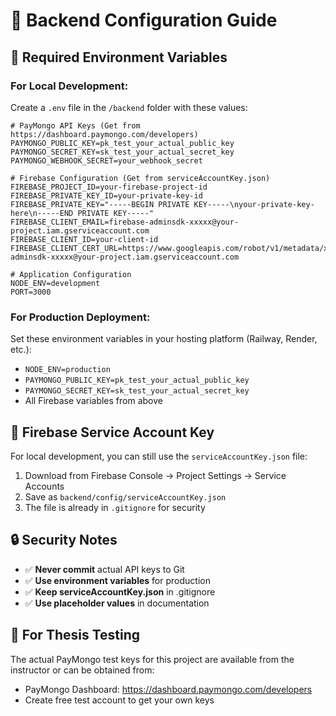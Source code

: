 # 🔧 Backend Configuration Guide

## 🔑 **Required Environment Variables**

### **For Local Development:**
Create a `.env` file in the `/backend` folder with these values:

```env
# PayMongo API Keys (Get from https://dashboard.paymongo.com/developers)
PAYMONGO_PUBLIC_KEY=pk_test_your_actual_public_key
PAYMONGO_SECRET_KEY=sk_test_your_actual_secret_key
PAYMONGO_WEBHOOK_SECRET=your_webhook_secret

# Firebase Configuration (Get from serviceAccountKey.json)
FIREBASE_PROJECT_ID=your-firebase-project-id
FIREBASE_PRIVATE_KEY_ID=your-private-key-id
FIREBASE_PRIVATE_KEY="-----BEGIN PRIVATE KEY-----\nyour-private-key-here\n-----END PRIVATE KEY-----"
FIREBASE_CLIENT_EMAIL=firebase-adminsdk-xxxxx@your-project.iam.gserviceaccount.com
FIREBASE_CLIENT_ID=your-client-id
FIREBASE_CLIENT_CERT_URL=https://www.googleapis.com/robot/v1/metadata/x509/firebase-adminsdk-xxxxx@your-project.iam.gserviceaccount.com

# Application Configuration
NODE_ENV=development
PORT=3000
```

### **For Production Deployment:**
Set these environment variables in your hosting platform (Railway, Render, etc.):

- `NODE_ENV=production`
- `PAYMONGO_PUBLIC_KEY=pk_test_your_actual_public_key`
- `PAYMONGO_SECRET_KEY=sk_test_your_actual_secret_key`
- All Firebase variables from above

## 📄 **Firebase Service Account Key**

For local development, you can still use the `serviceAccountKey.json` file:
1. Download from Firebase Console → Project Settings → Service Accounts
2. Save as `backend/config/serviceAccountKey.json`
3. The file is already in `.gitignore` for security

## 🔒 **Security Notes**

- ✅ **Never commit** actual API keys to Git
- ✅ **Use environment variables** for production
- ✅ **Keep serviceAccountKey.json** in .gitignore
- ✅ **Use placeholder values** in documentation

## 🎯 **For Thesis Testing**

The actual PayMongo test keys for this project are available from the instructor or can be obtained from:
- PayMongo Dashboard: https://dashboard.paymongo.com/developers
- Create free test account to get your own keys 